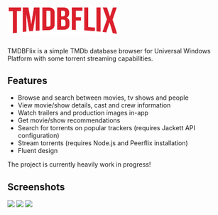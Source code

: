# <img src="https://github.com/nyakaspeter/TMDBFlix/blob/master/TMDBFlix/Assets/AppLogo.png?raw=true" width="250">
TMDBFlix is a simple TMDb database browser for Universal Windows Platform with some torrent streaming capabilities.

## Features

* Browse and search between movies, tv shows and people
* View movie/show details, cast and crew information
* Watch trailers and production images in-app
* Get movie/show recommendations
* Search for torrents on popular trackers (requires Jackett API configuration)
* Stream torrents (requires Node.js and Peerflix installation)
* Fluent design

The project is currently heavily work in progress!

## Screenshots
<img src="https://user-images.githubusercontent.com/43880678/58761318-3a5d3200-8543-11e9-99fb-0342c1f6b910.png">
<img src="https://user-images.githubusercontent.com/43880678/58761347-a3dd4080-8543-11e9-9334-d2f683cf69b7.png">
<img src="https://user-images.githubusercontent.com/43880678/58761361-e69f1880-8543-11e9-87ab-51eaf794b444.png">
